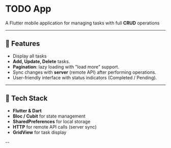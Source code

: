 # TODO App

A Flutter mobile application for managing tasks with full **CRUD** operations

---

## 📱 Features

- Display all tasks
- **Add, Update, Delete** tasks.
- **Pagination**: lazy loading with "load more" support.
- Sync changes with **server** (remote API) after performing operations.
- User-friendly interface with status indicators (Completed / Pending).

---

## 🎯 Tech Stack

- **Flutter & Dart**
- **Bloc / Cubit** for state management
- **SharedPreferences** for local storage
- **HTTP** for remote API calls (server sync)
- **GridView** for task display

--
